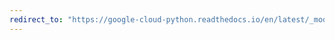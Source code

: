 ```yaml
---
redirect_to: "https://google-cloud-python.readthedocs.io/en/latest/_modules/google/cloud/firestore_v1beta1/query.html"
---
```

